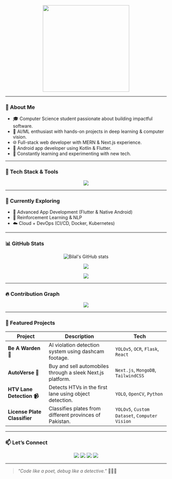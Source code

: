 

<p align="center">
  <img src="https://media.giphy.com/media/qgQUggAC3Pfv687qPC/giphy.gif" width="270px">
</p>

---

### 👋 About Me

- 🎓 Computer Science student passionate about building impactful software.
- 🤖 AI/ML enthusiast with hands-on projects in deep learning & computer vision.
- 🌐 Full-stack web developer with MERN & Next.js experience.
- 📱 Android app developer using Kotlin & Flutter.
- 🧠 Constantly learning and experimenting with new tech.

---

### 🚀 Tech Stack & Tools

<p align="center">
  <img src="https://skillicons.dev/icons?i=python,tensorflow,pytorch,flask,nodejs,express,react,nextjs,mongodb,postgresql,docker,kubernetes,git,github,androidstudio,kotlin,flutter,linux,vscode" />
</p>

---

### 🧠 Currently Exploring
- 📱 Advanced App Development (Flutter & Native Android)
- 🤖 Reinforcement Learning & NLP
- ☁️ Cloud + DevOps (CI/CD, Docker, Kubernetes)

---

### 📊 GitHub Stats

<p align="center">
  <img src="https://github-readme-stats.vercel.app/api?username=Bilal-khan980&show_icons=true&theme=radical" alt="Bilal's GitHub stats" />
</p>

<p align="center">
  <img src="https://github-readme-streak-stats.herokuapp.com?user=Bilal-khan980&theme=radical&hide_border=true" />
</p>

<p align="center">
  <img src="https://github-readme-stats.vercel.app/api/top-langs/?username=Bilal-khan980&layout=compact&theme=radical" />
</p>

---

### 🔥 Contribution Graph

<p align="center">
  <img src="https://github-readme-activity-graph.cyclic.app/graph?username=Bilal-khan980&theme=react-dark&hide_border=true" />
</p>

---

### 📂 Featured Projects

| Project | Description | Tech |
|--------|-------------|------|
| **Be A Warden 🚨** | AI violation detection system using dashcam footage. | `YOLOv5`, `OCR`, `Flask`, `React` |
| **AutoVerse 🚗** | Buy and sell automobiles through a sleek Next.js platform. | `Next.js`, `MongoDB`, `TailwindCSS` |
| **HTV Lane Detection 📹** | Detects HTVs in the first lane using object detection. | `YOLO`, `OpenCV`, `Python` |
| **License Plate Classifier** | Classifies plates from different provinces of Pakistan. | `YOLOv5`, `Custom Dataset`, `Computer Vision` |

---

### 📫 Let’s Connect

<p align="center">
  <a href="mailto:bilalkhan980@gmail.com"><img src="https://img.shields.io/badge/email-%23EA4335.svg?&style=for-the-badge&logo=gmail&logoColor=white"/></a>
  <a href="https://www.linkedin.com/in/bilal-khan980"><img src="https://img.shields.io/badge/linkedin-%230077B5.svg?&style=for-the-badge&logo=linkedin&logoColor=white"/></a>
  <a href="https://twitter.com/BilalKhan_dev"><img src="https://img.shields.io/badge/Twitter-%231DA1F2.svg?&style=for-the-badge&logo=twitter&logoColor=white"/></a>
  <a href="https://bilalportfolio.vercel.app"><img src="https://img.shields.io/badge/Portfolio-%23000000.svg?&style=for-the-badge&logo=vercel&logoColor=white"/></a>
</p>

---

> _"Code like a poet, debug like a detective."_ 🕵️‍♂️✨

<!---
Bilal-khan980/Bilal-khan980 is a ✨ special ✨ repository because its `README.md` (this file) appears on your GitHub profile.
--->

